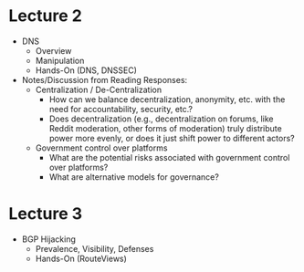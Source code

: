 # Lecture 2

* DNS 
   * Overview
   * Manipulation
   * Hands-On (DNS, DNSSEC)
* Notes/Discussion from Reading Responses:
   * Centralization / De-Centralization 
     * How can we balance decentralization, anonymity, etc. with the need for
       accountability, security, etc.? 
     * Does decentralization (e.g., decentralization on forums, like Reddit
       moderation, other forms of moderation) truly distribute power more
       evenly, or does it just shift power to different actors?
   * Government control over platforms
     * What are the potential risks associated with government control over platforms?
     * What are alternative models for governance?

# Lecture 3

* BGP Hijacking
  * Prevalence, Visibility, Defenses
  * Hands-On (RouteViews)
